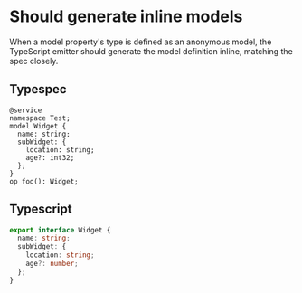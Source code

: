 # Should generate inline models

When a model property's type is defined as an anonymous model, the TypeScript emitter should generate the model definition inline, matching the spec closely.

## Typespec

```tsp
@service
namespace Test;
model Widget {
  name: string;
  subWidget: {
    location: string;
    age?: int32;
  };
}
op foo(): Widget;
```

## Typescript

```ts src/models/models.ts interface Widget
export interface Widget {
  name: string;
  subWidget: {
    location: string;
    age?: number;
  };
}
```

